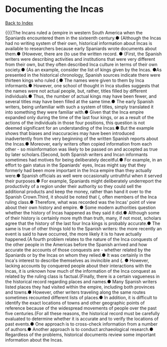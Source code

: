 # Documenting the Incas
[Back to Index](https://github.com/windows10010/tpoExtractor/blog/master/README.md)

{{{{The
Incans ruled a {empire in western South America when the Spaniards encountered them in the
sixteenth century.● {Although the Incas had no writing system of their own,
historical information about Incas is available to researchers
because early Spaniards wrote documents about them.● {However, there are
{to use the written record. ● {First, the Spanish writers were describing
activities and institutions that were very different from their own, but
they often described Inca culture in terms of their own society.● {As an example, consider the list of kings given by the Incas. ●As presented in the historical chronology, Spanish sources
indicate there were thirteen kings who ruled {.● The names were given
to them by Inca informants.● However, one school of thought in Inca
studies suggests that the names were not actual people, but, rather, titles
filled by different individuals.● Thus, the number of actual kings may have been
fewer, and several titles may have been filled at the same time.● The early Spanish
writers, being unfamiliar with such a system of titles, simply translated it into
something they were familiar with.● Given that the Inca empire expanded only during the time of the last four kings, or as a result of the actions of the individuals in those four positions, this question is not
deemed significant for an understanding of the Incas.● But the example
shows that biases and inaccuracies
may have been introduced inadvertently from the very beginning of the written Spanish reports about the Incas.● Moreover, early writers often copied
information from each other - so misinformation was likely to be passed on and accepted as true by later scholars.{Second, both Spanish writers and Incan informants sometimes had motives for being deliberately deceitful.●
For example, in an effort to gain status in the Spaniards' eyes, Incas might say that
they formerly had been more important
in the Inca empire than they actually were.● Spanish officials as well were occasionally untruthful when it
served their purposes.● For example, Spaniards might deliberately underreport the
productivity of a region under their authority so they could sell the
additional products and keep the money,
rather than hand it over to the Spanish Crown.Third,
it should be noted that {, often members
of the Inca ruling class.● Therefore, what
was recorded was the Incas' point of view about their own history and empire. ● Some modern authorities question whether the history of Incas happened as they said it did.● Although some of their history is certainly more myth than truth, many, if not most, scholars agree that the history of the last four Inca kings
is probably accurate.● The same is true of other things told to the Spanish writers: the more recently an
event is said to have occurred, the more likely it is to have actually happened.{A fourth problem relates to the nature of the Inca conquests of the other people
in the Americas before the Spanish arrived and how accurate the accounts of those conquests
are - whether related by the Spaniards or by the Incas on whom they relied.● It was certainly in the Inca's interest to describe themselves as invincible and
{. ● However, lacking accounts by conquered people about their interactions with the
Incas, it is unknown how much of the information of the Inca conquest as
related by the ruling class is factual.{Finally, there is a certain vagueness in the historical record regarding places and names.● Many Spanish writers listed places they had visited within the empire, including both provinces and
towns.● However, other writers traveling along the same routes sometimes recounted
different lists of places.● In addition, it is difficult to identify the
exact locations of towns and other
geographic points of reference because of the widespread movements of people over the past five centuries.{For
all these reasons, the historical record must be carefully evaluated to determine
whether it is accurate and to verify the locations of past events.● One approach is to cross-check information from a number of authors.● Another approach is to conduct archaeological research.● Regardless of the problems, historical documents review some important information about the Incas.
